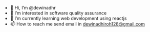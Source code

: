 - 👋 Hi, I’m @dewinadhr
- 👀 I’m interested in software quality assurance
- 🌱 I’m currently learning web development using reactjs
- 📫 How to reach me send email in dewinadhiroh128@gmail.com

<!---
dewinadhr/dewinadhr is a ✨ special ✨ repository because its `README.md` (this file) appears on your GitHub profile.
You can click the Preview link to take a look at your changes.
--->
